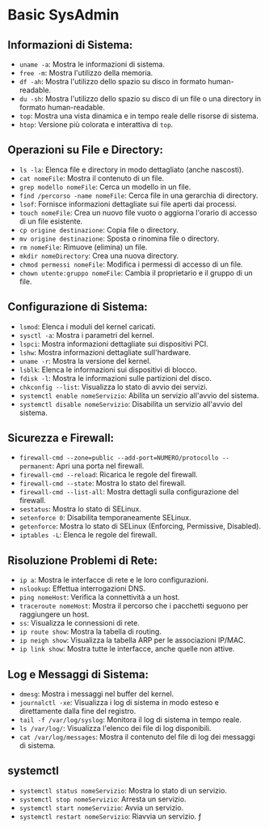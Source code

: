 # Basic SysAdmin

## Informazioni di Sistema:

- `uname -a`: Mostra le informazioni di sistema.
- `free -m`: Mostra l'utilizzo della memoria.
- `df -ah`: Mostra l'utilizzo dello spazio su disco in formato human-readable.
- `du -sh`: Mostra l'utilizzo dello spazio su disco di un file o una directory in formato human-readable.
- `top`: Mostra una vista dinamica e in tempo reale delle risorse di sistema.
- `htop`: Versione più colorata e interattiva di `top`.

## Operazioni su File e Directory:

- `ls -la`: Elenca file e directory in modo dettagliato (anche nascosti).
- `cat nomeFile`: Mostra il contenuto di un file.
- `grep modello nomeFile`: Cerca un modello in un file.
- `find /percorso -name nomeFile`: Cerca file in una gerarchia di directory.
- `lsof`: Fornisce informazioni dettagliate sui file aperti dai processi.
- `touch nomeFile`: Crea un nuovo file vuoto o aggiorna l'orario di accesso di un file esistente.
- `cp origine destinazione`: Copia file o directory.
- `mv origine destinazione`: Sposta o rinomina file o directory.
- `rm nomeFile`: Rimuove (elimina) un file.
- `mkdir nomeDirectory`: Crea una nuova directory.
- `chmod permessi nomeFile`: Modifica i permessi di accesso di un file.
- `chown utente:gruppo nomeFile`: Cambia il proprietario e il gruppo di un file.

## Configurazione di Sistema:

- `lsmod`: Elenca i moduli del kernel caricati.
- `sysctl -a`: Mostra i parametri del kernel.
- `lspci`: Mostra informazioni dettagliate sui dispositivi PCI.
- `lshw`: Mostra informazioni dettagliate sull'hardware.
- `uname -r`: Mostra la versione del kernel.
- `lsblk`: Elenca le informazioni sui dispositivi di blocco.
- `fdisk -l`: Mostra le informazioni sulle partizioni del disco.
- `chkconfig --list`: Visualizza lo stato di avvio dei servizi.
- `systemctl enable nomeServizio`: Abilita un servizio all'avvio del sistema.
- `systemctl disable nomeServizio`: Disabilita un servizio all'avvio del sistema.

## Sicurezza e Firewall:

- `firewall-cmd --zone=public --add-port=NUMERO/protocollo --permanent`: Apri una porta nel firewall.
- `firewall-cmd --reload`: Ricarica le regole del firewall.
- `firewall-cmd --state`: Mostra lo stato del firewall.
- `firewall-cmd --list-all`: Mostra dettagli sulla configurazione del firewall.
- `sestatus`: Mostra lo stato di SELinux.
- `setenforce 0`: Disabilita temporaneamente SELinux.
- `getenforce`: Mostra lo stato di SELinux (Enforcing, Permissive, Disabled).
- `iptables -L`: Elenca le regole del firewall.

## Risoluzione Problemi di Rete:

- `ip a`: Mostra le interfacce di rete e le loro configurazioni.
- `nslookup`: Effettua interrogazioni DNS.
- `ping nomeHost`: Verifica la connettività a un host.
- `traceroute nomeHost`: Mostra il percorso che i pacchetti seguono per raggiungere un host.
- `ss`: Visualizza le connessioni di rete.
- `ip route show`: Mostra la tabella di routing.
- `ip neigh show`: Visualizza la tabella ARP per le associazioni IP/MAC.
- `ip link show`: Mostra tutte le interfacce, anche quelle non attive.

## Log e Messaggi di Sistema:

- `dmesg`: Mostra i messaggi nel buffer del kernel.
- `journalctl -xe`: Visualizza i log di sistema in modo esteso e direttamente dalla fine del registro.
- `tail -f /var/log/syslog`: Monitora il log di sistema in tempo reale.
- `ls /var/log/`: Visualizza l'elenco dei file di log disponibili.
- `cat /var/log/messages`: Mostra il contenuto del file di log dei messaggi di sistema.

## systemctl

- `systemctl status nomeServizio`: Mostra lo stato di un servizio.
- `systemctl stop nomeServizio`: Arresta un servizio.
- `systemctl start nomeServizio`: Avvia un servizio.
- `systemctl restart nomeServizio`: Riavvia un servizio.
ƒ